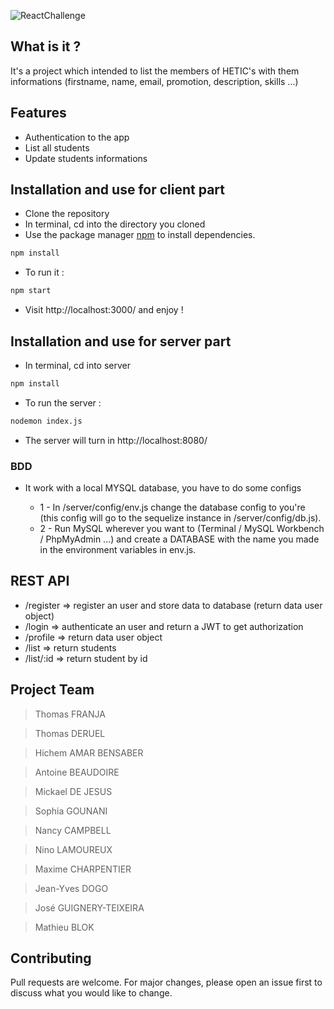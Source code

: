 ![ReactChallenge](https://upload.wikimedia.org/wikipedia/commons/thumb/e/ed/Logo_HETIC.png/1200px-Logo_HETIC.png)

## What is it ? 

It's a project which intended to list the members of HETIC's with them informations (firstname, name, email, promotion, description, skills ...)

## Features 
- Authentication to the app
- List all students 
- Update students informations

## Installation and use for client part

- Clone the repository 
- In terminal, cd into the directory you cloned
- Use the package manager [npm](https://www.npmjs.com/) to install dependencies.
```bash
npm install
```
- To run it : 
```bash
npm start
```
- Visit http://localhost:3000/ and enjoy !

## Installation and use for server part

- In terminal, cd into server
```bash
npm install
```
- To run the server : 
```bash
nodemon index.js
```
- The server will turn in http://localhost:8080/

### BDD 

- It work with a local MYSQL database, you have to do some configs
  
  - 1 - In /server/config/env.js change the database config to you're (this config will go to the sequelize instance in /server/config/db.js).
  - 2 - Run MySQL wherever you want to (Terminal / MySQL Workbench / PhpMyAdmin ...) and create a DATABASE with the name you made in the environment variables in env.js.

## REST API
- /register => register an user and store data to database (return data user object)
- /login => authenticate an user and return a JWT to get authorization
- /profile => return data user object 
- /list => return students
- /list/:id => return student by id

## Project Team

> Thomas FRANJA

> Thomas DERUEL

> Hichem AMAR BENSABER

> Antoine BEAUDOIRE

> Mickael DE JESUS

> Sophia GOUNANI

> Nancy CAMPBELL

> Nino LAMOUREUX

> Maxime CHARPENTIER

> Jean-Yves DOGO

> José GUIGNERY-TEIXEIRA

> Mathieu BLOK

## Contributing
Pull requests are welcome. For major changes, please open an issue first to discuss what you would like to change.

